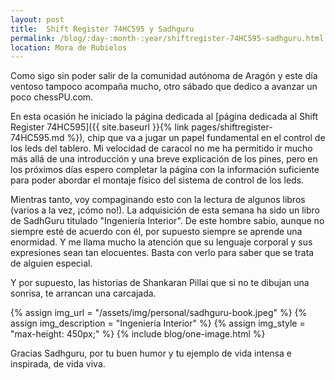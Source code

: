 ```yaml
---
layout: post
title:  Shift Register 74HC595 y Sadhguru
permalink: /blog/:day-:month-:year/shiftregister-74HC595-sadhguru.html
location: Mora de Rubielos
---
```

Como sigo sin poder salir de la comunidad autónoma de Aragón y este día ventoso tampoco acompaña mucho, otro
sábado que dedico a avanzar un poco chessPU.com.

En esta ocasión he iniciado la página dedicada al [página dedicada al Shift Register 74HC595]({{ site.baseurl }}{% link pages/shiftregister-74HC595.md %}), chip que va a jugar un papel fundamental en
el control de los leds del tablero. Mi velocidad de caracol no me ha permitido ir mucho más allá de una introducción
y una breve explicación de los pines, pero en los próximos días espero completar la página con 
la información suficiente para poder abordar el montaje físico del sistema de control de los leds.

Mientras tanto, voy compaginando esto con la lectura de algunos libros (varios a la vez, ¡cómo no!). La adquisición
de esta semana ha sido un libro de SadhGuru titulado "Ingeniería Interior". De este hombre sabio, aunque no siempre esté de acuerdo con él, por supuesto siempre se aprende una enormidad. Y me llama mucho la atención que su lenguaje corporal y sus expresiones sean tan elocuentes. Basta con verlo para saber que se trata de alguien especial.

Y por supuesto, las historias de Shankaran Pillai que si no te dibujan una sonrisa, te arrancan una carcajada.

{% assign img_url = "/assets/img/personal/sadhguru-book.jpeg" %}
{% assign img_description = "Ingeniería Interior" %}
{% assign img_style = "max-height: 450px;" %}
{% include blog/one-image.html %}

Gracias Sadhguru, por tu buen humor y tu ejemplo de vida intensa e inspirada, de vida viva.


